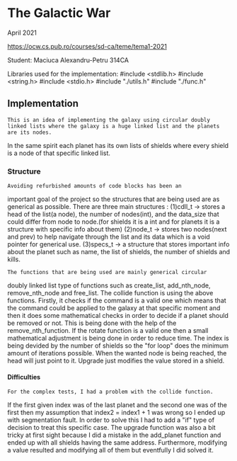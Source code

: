 # The Galactic War

April 2021

<https://ocw.cs.pub.ro/courses/sd-ca/teme/tema1-2021>

Student: Maciuca Alexandru-Petru 314CA

Libraries used for the implementation:
#include <stdlib.h>
#include <string.h>
#include <stdio.h>
#include "./utils.h"
#include "./func.h"


## Implementation

	This is an idea of implementing the galaxy using circular doubly linked lists where the galaxy is a huge linked list and the planets are its nodes. 
In the same spirit each planet has its own lists of shields where every shield is a node of that specific linked list.

### Structure

	Avoiding refurbished amounts of code blocks has been an 
important goal of the project so the structures that are being used are
as generical as possible. 
		There are three main structures :
(1)cdll_t -> stores a head of the list(a node), the number of nodes(int),
and the data_size that could differ from node to node.(for shields it is 
a int and for planets it is a structure with specific info about them)
(2)node_t -> stores two nodes(next and prev) to help navigate through the 
list and its data which is a void pointer for generical use.
(3)specs_t -> a structure that stores important info about the planet such as
name, the list of shields, the number of shields and kills.

	The functions that are being used are mainly generical circular
doubly linked list type of functions such as create_list, add_nth_node,
remove_nth_node and free_list.
	The collide function is using the above functions. Firstly, it checks
if the command is a valid one which means that the command could be applied to
the galaxy at that specific moment and then it does some mathematical checks in
order to decide if a planet should be removed or not. This is being done with
the help of the remove_nth_function. 
	If the rotate function is a valid one then a small mathematical
adjustment is being done in order to reduce time. 
The index is being devided by the number of shields so the "for loop" 
does the minimum amount of iterations possible. 
When the wanted node is being reached, the head will just point to it.
	Upgrade just modifies the value stored in a shield.
	
#### Difficulties
	
	For the complex tests, I had a problem with the collide function.
If the first given index was of the last planet and the second one was of
the first then my assumption that index2 = index1 + 1 was wrong so I ended up
with segmentation fault. In order to solve this I had to add a "if" type of 
decision to treat this specific case.
	The upgrade function was also a bit tricky at first sight because
I did a mistake in the add_planet function and ended up with all shields having
the same address. Furthermore, modifying a value resulted and modifying all 
of them but eventfully I did solved it.


